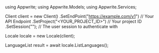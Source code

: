 using Appwrite;
using Appwrite.Models;
using Appwrite.Services;

Client client = new Client()
    .SetEndPoint("https://example.com/v1") // Your API Endpoint
    .SetProject("<YOUR_PROJECT_ID>") // Your project ID
    .SetSession(""); // The user session to authenticate with

Locale locale = new Locale(client);

LanguageList result = await locale.ListLanguages();
